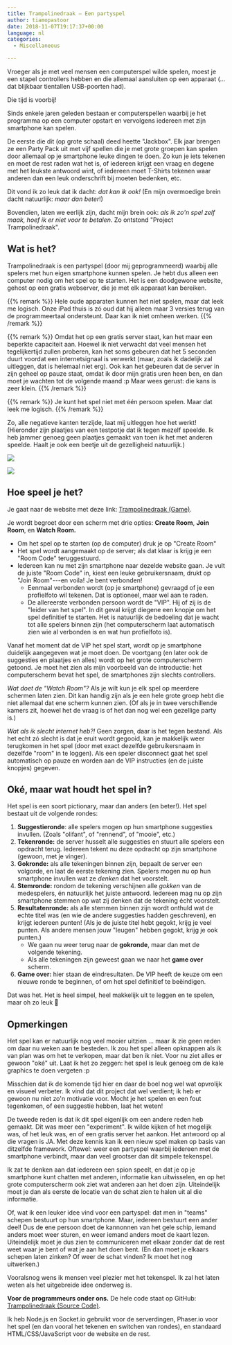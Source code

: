 ```yaml
---
title: Trampolinedraak – Een partyspel
author: tiamopastoor
date: 2018-11-07T19:17:37+00:00
language: nl
categories:
  - Miscellaneous

---
```

Vroeger als je met veel mensen een computerspel wilde spelen, moest je een stapel controllers hebben en die allemaal aansluiten op een apparaat (... dat blijkbaar tientallen USB-poorten had).

Die tijd is voorbij!

Sinds enkele jaren geleden bestaan er computerspellen waarbij je het programma op een computer opstart en vervolgens iedereen met zijn smartphone kan spelen. 

De eerste die dit (op grote schaal) deed heette "Jackbox". Elk jaar brengen ze een Party Pack uit met vijf spellen die je met grote groepen kan spelen door allemaal op je smartphone leuke dingen te doen. Zo kun je iets tekenen en moet de rest raden wat het is, of iedereen krijgt een vraag en degene met het leukste antwoord wint, of iedereen moet T-Shirts tekenen waar anderen dan een leuk onderschrift bij moeten bedenken, etc.

Dit vond ik zo leuk dat ik dacht: _dat kan ik ook!_ (En mijn overmoedige brein dacht natuurlijk: _maar dan_ _beter_!) 

Bovendien, laten we eerlijk zijn, dacht mijn brein ook: _als ik zo'n spel zelf maak, hoef ik er niet voor te betalen_. Zo ontstond "Project Trampolinedraak".

## Wat is het?

Trampolinedraak is een partyspel (door mij geprogrammeerd) waarbij alle spelers met hun eigen smartphone kunnen spelen. Je hebt dus alleen een computer nodig om het spel op te starten. Het is een doodgewone website, gehost op een gratis webserver, die je met elk apparaat kan bereiken.


{{% remark %}}
Hele oude apparaten kunnen het niet spelen, maar dat leek me logisch. Onze iPad thuis is zó oud dat hij alleen maar 3 versies terug van de programmeertaal ondersteunt. Daar kan ik niet omheen werken.
{{% /remark %}}

{{% remark %}}
Omdat het op een gratis server staat, kan het maar een beperkte capaciteit aan. Hoewel ik niet verwacht dat veel mensen het tegelijkertijd zullen proberen, kan het soms gebeuren dat het 5 seconden duurt voordat een internetsignaal is verwerkt (maar, zoals ik dadelijk zal uitleggen, dat is helemaal niet erg). Ook kan het gebeuren dat de server in zijn geheel op pauze staat, omdat ik door mijn gratis uren heen ben, en dan moet je wachten tot de volgende maand :p Maar wees gerust: die kans is zeer klein.
{{% /remark %}}

{{% remark %}}
Je kunt het spel niet met één persoon spelen. Maar dat leek me logisch.
{{% /remark %}}

Zo, alle negatieve kanten terzijde, laat mij uitleggen hoe het werkt! (Hieronder zijn plaatjes van een testpotje dat ik tegen mezelf speelde. Ik heb jammer genoeg geen plaatjes gemaakt van toen ik het met anderen speelde. Haalt je ook een beetje uit de gezelligheid natuurlijk.)

![](/uploads/2018/11/Screenshot-11_7_2018-7_46_26-PM_result.webp)

![](/uploads/2018/11/Screenshot-11_7_2018-7_48_16-PM_result.webp)

## Hoe speel je het?

Je gaat naar de website met deze link: [Trampolinedraak (Game)][1].

Je wordt begroet door een scherm met drie opties: **Create Room**, **Join Room**, en **Watch** **Room.**

  * Om het spel op te starten (op de computer) druk je op "Create Room"
  * Het spel wordt aangemaakt op de server; als dat klaar is krijg je een "Room Code" teruggestuurd.
  * Iedereen kan nu met zijn smartphone naar dezelde website gaan. Je vult de juiste "Room Code" in, kiest een leuke gebruikersnaam, drukt op "Join Room"---en voila! Je bent verbonden! 
      * Eenmaal verbonden wordt (op je smartphone) gevraagd of je een profielfoto wil tekenen. Dat is optioneel, maar wel aan te raden.
      * De allereerste verbonden persoon wordt de "VIP". Hij of zij is de "leider van het spel". In dit geval krijgt diegene een knopje om het spel definitief te starten. Het is natuurlijk de bedoeling dat je wacht tot alle spelers binnen zijn (het computerscherm laat automatisch zien wie al verbonden is en wat hun profielfoto is).

Vanaf het moment dat de VIP het spel start, wordt op je smartphone duidelijk aangegeven wat je moet doen. De voortgang (en later ook de suggesties en plaatjes en alles) wordt op het grote computerscherm getoond. Je moet het zien als mijn voorbeeld van de introductie: het computerscherm bevat het spel, de smartphones zijn slechts controllers.

_Wat doet de "Watch Room"?_ Als je wilt kun je elk spel op meerdere schermen laten zien. Dit kan handig zijn als je een hele grote groep hebt die niet allemaal dat ene scherm kunnen zien. (Of als je in twee verschillende kamers zit, hoewel het de vraag is of het dan nog wel een gezellige party is.)

_Wat als ik slecht internet heb?!_ Geen zorgen, daar is het tegen bestand. Als het echt zó slecht is dat je eruit wordt gegooid, kan je makkelijk weer terugkomen in het spel (door met exact dezelfde gebruikersnaam in dezelfde "room" in te loggen). Als een speler disconnect gaat het spel automatisch op pauze en worden aan de VIP instructies (en de juiste knopjes) gegeven.

## Oké, maar wat houdt het spel in?

Het spel is een soort pictionary, maar dan anders (en beter!). Het spel bestaat uit de volgende rondes:

  1. **Suggestieronde**: alle spelers mogen op hun smartphone suggesties invullen. (Zoals "olifant", of "rennend", of "mooie", etc.)
  2. **Tekenronde:** de server husselt alle suggesties en stuurt alle spelers een opdracht terug. Iedereen tekent nu deze opdracht op zijn smartphone (gewoon, met je vinger).
  3. **Gokronde:** als alle tekeningen binnen zijn, bepaalt de server een volgorde, en laat de eerste tekening zien. Spelers mogen nu op hun smartphone invullen wat ze _denken_ dat het voorstelt.
  4. **Stemronde:** rondom de tekening verschijnen alle _gokken_ van de medespelers, én natuurlijk het juiste antwoord. Iedereen mag nu op zijn smartphone stemmen op wat zij denken dat de tekening écht voorstelt.
  5. **Resultatenronde:** als alle stemmen binnen zijn wordt onthuld wat de echte titel was (en wie de andere suggesties hadden geschreven), en krijgt iedereen punten! (Als je de juiste titel hebt gegokt, krijg je veel punten. Als andere mensen jouw "leugen" hebben gegokt, krijg je ook punten.) 
      * We gaan nu weer terug naar de **gokronde**, maar dan met de volgende tekening.
      * Als alle tekeningen zijn geweest gaan we naar het **game over** scherm.
  6. **Game over:** hier staan de eindresultaten. De VIP heeft de keuze om een nieuwe ronde te beginnen, of om het spel definitief te beëindigen.

Dat was het. Het is heel simpel, heel makkelijk uit te leggen en te spelen, maar oh zo leuk 🙂

## Opmerkingen

Het spel kan er natuurlijk nog veel mooier uitzien ... maar ik zie geen reden om daar nu weken aan te besteden. Ik zou het spel alleen opknappen als ik van plan was om het te verkopen, maar dat ben ik niet. Voor nu ziet alles er gewoon "oké" uit. Laat ik het zo zeggen: het spel is leuk genoeg om de kale graphics te doen vergeten :p

Misschien dat ik de komende tijd hier en daar de boel nog wel wat opvrolijk en visueel verbeter. Ik vind dat dit project dat wel verdient; ik heb er gewoon nu niet zo'n motivatie voor. Mocht je het spelen en een fout tegenkomen, of een suggestie hebben, laat het weten!

De tweede reden is dat ik dit spel eigenlijk om een andere reden heb gemaakt. Dit was meer een "experiment". Ik wilde kijken of het mogelijk was, of het leuk was, en of een gratis server het aankon. Het antwoord op al die vragen is JA. Met deze kennis kan ik een nieuw spel maken op basis van ditzelfde framework. Oftewel: weer een partyspel waarbij iedereen met de smartphone verbindt, maar dan veel grootser dan dit simpele tekenspel.

Ik zat te denken aan dat iedereen een spion speelt, en dat je op je smartphone kunt chatten met anderen, informatie kan uitwisselen, en op het grote computerscherm ook ziet wat anderen aan het doen zijn. Uiteindelijk moet je dan als eerste de locatie van de schat zien te halen uit al die informatie.

Of, wat ik een leuker idee vind voor een partyspel: dat men in "teams" schepen bestuurt op hun smartphone. Maar, iedereen bestuurt een ander deel! Dus de ene persoon doet de kannonnen van het gele schip, iemand anders moet weer sturen, en weer iemand anders moet de kaart lezen. Uiteindelijk moet je dus zien te communiceren met elkaar zonder dat de rest weet waar je bent of wat je aan het doen bent. (En dan moet je elkaars schepen laten zinken? Of weer de schat vinden? Ik moet het nog uitwerken.)

Vooralsnog wens ik mensen veel plezier met het tekenspel. Ik zal het laten weten als het uitgebreide idee onderweg is.

**Voor de programmeurs onder ons.** De hele code staat op GitHub: [Trampolinedraak (Source Code)][2].

Ik heb Node.js en Socket.io gebruikt voor de serverdingen, Phaser.io voor het spel (en dan vooral het tekenen en switchen van rondes), en standaard HTML/CSS/JavaScript voor de website en de rest.

 [1]: https://trampolinedraak.herokuapp.com
 [2]: https://github.com/Pandaqi/Trampolinedraak/